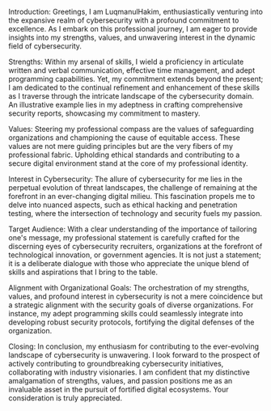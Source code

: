 Introduction:
Greetings, I am LuqmanulHakim, enthusiastically venturing into the expansive realm of cybersecurity with a profound commitment to excellence. As I embark on this professional journey, I am eager to provide insights into my strengths, values, and unwavering interest in the dynamic field of cybersecurity.

Strengths:
Within my arsenal of skills, I wield a proficiency in articulate written and verbal communication, effective time management, and adept programming capabilities. Yet, my commitment extends beyond the present; I am dedicated to the continual refinement and enhancement of these skills as I traverse through the intricate landscape of the cybersecurity domain. An illustrative example lies in my adeptness in crafting comprehensive security reports, showcasing my commitment to mastery.

Values:
Steering my professional compass are the values of safeguarding organizations and championing the cause of equitable access. These values are not mere guiding principles but are the very fibers of my professional fabric. Upholding ethical standards and contributing to a secure digital environment stand at the core of my professional identity.

Interest in Cybersecurity:
The allure of cybersecurity for me lies in the perpetual evolution of threat landscapes, the challenge of remaining at the forefront in an ever-changing digital milieu. This fascination propels me to delve into nuanced aspects, such as ethical hacking and penetration testing, where the intersection of technology and security fuels my passion.

Target Audience:
With a clear understanding of the importance of tailoring one's message, my professional statement is carefully crafted for the discerning eyes of cybersecurity recruiters, organizations at the forefront of technological innovation, or government agencies. It is not just a statement; it is a deliberate dialogue with those who appreciate the unique blend of skills and aspirations that I bring to the table.

Alignment with Organizational Goals:
The orchestration of my strengths, values, and profound interest in cybersecurity is not a mere coincidence but a strategic alignment with the security goals of diverse organizations. For instance, my adept programming skills could seamlessly integrate into developing robust security protocols, fortifying the digital defenses of the organization.

Closing:
In conclusion, my enthusiasm for contributing to the ever-evolving landscape of cybersecurity is unwavering. I look forward to the prospect of actively contributing to groundbreaking cybersecurity initiatives, collaborating with industry visionaries. I am confident that my distinctive amalgamation of strengths, values, and passion positions me as an invaluable asset in the pursuit of fortified digital ecosystems. Your consideration is truly appreciated.
